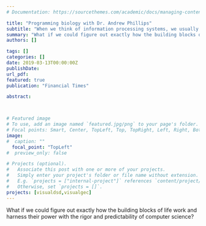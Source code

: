 ```yaml
---
# Documentation: https://sourcethemes.com/academic/docs/managing-content/

title: "Programming biology with Dr. Andrew Phillips"
subtitle: "When we think of information processing systems, we usually think of computers, but the cells in our bodies are also information processing systems. Hear why Dr. Andrew Phillips aims to solve how these building blocks of life work. - <a href = https://www.microsoft.com/en-us/research/podcast/programming-biology-with-dr-andrew-phillips/>Microsoft Research Podcast</a>"
summary: "What if we could figure out exactly how the building blocks of life work and harness their power with the rigor and predictability of computer science? <br> <b>Microsoft Research Podcast</b>"
authors: []

tags: []
categories: []
date: 2019-03-13T00:00:00Z
publishDate:
url_pdf: 
featured: true
publication: "Financial Times"

abstract:



# Featured image
# To use, add an image named `featured.jpg/png` to your page's folder.
# Focal points: Smart, Center, TopLeft, Top, TopRight, Left, Right, BottomLeft, Bottom, BottomRight.
image: 
#  caption: ""
  focal_point: "TopLeft"
#  preview_only: false

# Projects (optional).
#   Associate this post with one or more of your projects.
#   Simply enter your project's folder or file name without extension.
#   E.g. `projects = ["internal-project"]` references `content/project/deep-learning/index.md`.
#   Otherwise, set `projects = []`.
projects: [visualdsd,visualgec]
---
```


What if we could figure out exactly how the building blocks of life work and harness their power with the rigor and predictability of computer science?